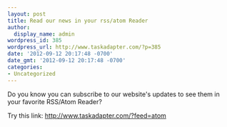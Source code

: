 ```yaml
---
layout: post
title: Read our news in your rss/atom Reader
author:
  display_name: admin
wordpress_id: 385
wordpress_url: http://www.taskadapter.com/?p=385
date: '2012-09-12 20:17:48 -0700'
date_gmt: '2012-09-12 20:17:48 -0700'
categories:
- Uncategorized
---
```

<p>Do you know you can subscribe to our website's updates to see them in your favorite RSS/Atom Reader?</p>
<p>Try this link:&nbsp;<a href="http://www.taskadapter.com/?feed=atom">http://www.taskadapter.com/?feed=atom</a></p>
